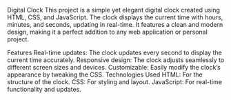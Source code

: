 Digital Clock
This project is a simple yet elegant digital clock created using HTML, CSS, and JavaScript. The clock displays the current time with hours, minutes, and seconds, updating in real-time. It features a clean and modern design, making it a perfect addition to any web application or personal project.

Features
Real-time updates: The clock updates every second to display the current time accurately.
Responsive design: The clock adjusts seamlessly to different screen sizes and devices.
Customizable: Easily modify the clock’s appearance by tweaking the CSS.
Technologies Used
HTML: For the structure of the clock.
CSS: For styling and layout.
JavaScript: For real-time functionality and updates.
